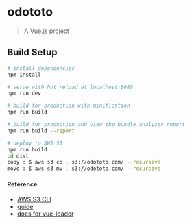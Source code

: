 # odototo

> A Vue.js project

## Build Setup

``` bash
# install dependencies
npm install

# serve with hot reload at localhost:8080
npm run dev

# build for production with minification
npm run build

# build for production and view the bundle analyzer report
npm run build --report

# deploy to AWS S3
npm run build
cd dist
copy : $ aws s3 cp . s3://odototo.com/ --recursive
move : $ aws s3 mv . s3://odototo.com/ --recursive

```

#### Reference

- [AWS S3 CLI](http://docs.aws.amazon.com/cli/latest/reference/s3/index.html)
- [guide](http://vuejs-templates.github.io/webpack/)
- [docs for vue-loader](http://vuejs.github.io/vue-loader)
